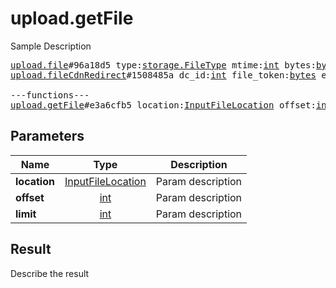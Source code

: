 # upload.getFile

Sample Description

<pre>
<a href="../constructor/upload.file">upload.file</a>#96a18d5 type:<a href="../type/storage.FileType.md">storage.FileType</a> mtime:<a href="../type/int.md">int</a> bytes:<a href="../type/bytes.md">bytes</a> = <a href="../type/upload.File.md">upload.File</a>;
<a href="../constructor/upload.fileCdnRedirect">upload.fileCdnRedirect</a>#1508485a dc_id:<a href="../type/int.md">int</a> file_token:<a href="../type/bytes.md">bytes</a> encryption_key:<a href="../type/bytes.md">bytes</a> encryption_iv:<a href="../type/bytes.md">bytes</a> = <a href="../type/upload.File.md">upload.File</a>;

---functions---
<a href="../method/upload.getFile.md">upload.getFile</a>#e3a6cfb5 location:<a href="../type/InputFileLocation.md">InputFileLocation</a> offset:<a href="../type/int.md">int</a> limit:<a href="../type/int.md">int</a> = <a href="../type/upload.File.md">upload.File</a>;
</pre>

## Parameters

| Name | Type | Description |
|------|:----:|-------------|
| **location** | [InputFileLocation](../type/InputFileLocation.md) | Param description |
| **offset** | [int](../type/int.md) | Param description |
| **limit** | [int](../type/int.md) | Param description |

## Result

Describe the result

